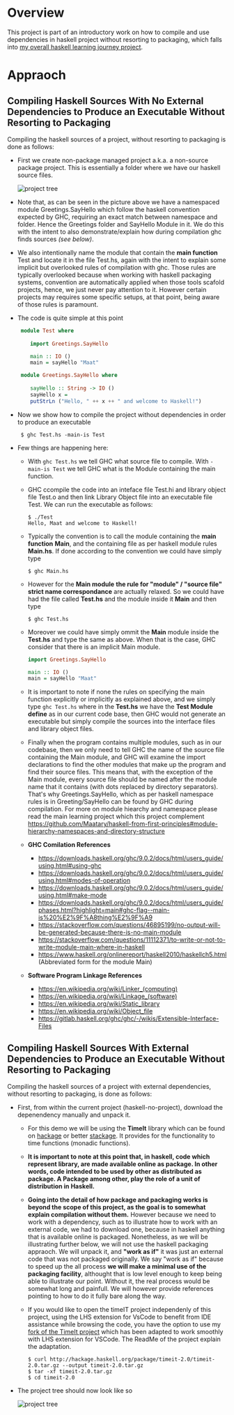 # Overview

This project is part of an introductory work on how to compile and use dependencies in haskell project without resorting to packaging, which falls into [my overall haskell learning journey project](https://github.com/Maatary/haskell-from-first-principles). 

# Appraoch

## Compiling Haskell Sources With No External Dependencies to Produce an Executable Without Resorting to Packaging

Compiling the haskell sources of a project, without resorting to packaging is done as follows:

 - First we create non-package managed project a.k.a. a non-source package project. This is essentially a folder where we have our haskell source files.

    ![project tree](initial-project-tree.png)

 - Note that, as can be seen in the picture above we have a namespaced module Greetings.SayHello which follow the haskell convention expected by GHC, requiring an exact match between namespace and folder. Hence the Greetings folder and SayHello Module in it. We do this with the intent to also demonstrate/explain how during compilation ghc finds sources _(see below)_. 


 - We also intentionally name the module that contain the **main function** Test and locate it in the file Test.hs, again with the intent to explain some implicit but overlooked rules of compilation with ghc. Those rules are typically overlooked because when working with haskell packaging systems, convention are automatically applied when those tools scafold projects, hence, we just never pay attention to it. However certain projects may requires some specific setups, at that point, being aware of those rules is paramount.

 - The code is quite simple at this point

    ```haskell
     module Test where
  
        import Greetings.SayHello

        main :: IO ()
        main = sayHello "Maat"
    ```

    ```haskell
     module Greetings.SayHello where
        
        sayHello :: String -> IO ()
        sayHello x =
        putStrLn ("Hello, " ++ x ++ " and welcome to Haskell!")
    ```

 - Now we show how to compile the project without dependencies in order to produce an executable

    ```shell
     $ ghc Test.hs -main-is Test
    ```

 - Few things are happening here: 
  
   - With `ghc Test.hs` we tell GHC what source file to compile. With `-main-is Test` we tell GHC what is the Module containing the main function. 


   - GHC ccompile the code into an inteface file Test.hi and library object file Test.o and then link Library Object file into an executable file Test. We can run the executable as follows:
        ```shell
        $ ./Test
        Hello, Maat and welcome to Haskell!
        ```
  
   - Typically the convention is to call the module containing the **main function** **Main**, and the containing file as per haskell module rules **Main.hs**. If done according to the convention we could have simply type
        ```shell
        $ ghc Main.hs 
        ``` 

   - However for the **Main module** **the rule for "module" / "source file" strict name correspondance** are actually relaxed. So we could have had the file called **Test.hs** and the module inside it **Main** and then type
        ```shell
        $ ghc Test.hs 
        ```

   - Moreover we could have simply ommit the **Main** module inside the **Test.hs** and type the same as above. When that is the case, GHC consider that there is an implicit Main module.
        ```haskell
        import Greetings.SayHello

        main :: IO ()
        main = sayHello "Maat"
        ```


   - It is important to note if none the rules on specifying the main function explicitly or implicitly as explained  above, and we simply type `ghc Test.hs` where in the **Test.hs** we have the **Test Module define** as in our current code base, then GHC would not generate an executable but simply compile the sources into the interface files and library object files.
  
   - Finally when the program contains multiple modules, such as in our codebase, then we only need to tell GHC the name of the source file containing the Main module, and GHC will examine the import declarations to find the other modules that make up the program and find their source files. This means that, with the exception of the Main module, every source file should be named after the module name that it contains (with dots replaced by directory separators). That's why Greetings.SayHello, which as per haskell namespace rules is in Greeting/SayHello can be found by GHC during compilation. For more on module hiearchy and namespace please read the main learning project which this project complement https://github.com/Maatary/haskell-from-first-principles#module-hierarchy-namespaces-and-directory-structure


   - **GHC Comilation References**
     - https://downloads.haskell.org/ghc/9.0.2/docs/html/users_guide/using.html#using-ghc
     - https://downloads.haskell.org/ghc/9.0.2/docs/html/users_guide/using.html#modes-of-operation
     - https://downloads.haskell.org/ghc/9.0.2/docs/html/users_guide/using.html#make-mode
     - https://downloads.haskell.org/ghc/9.0.2/docs/html/users_guide/phases.html?highlight=main#ghc-flag--main-is%20%E2%9F%A8thing%E2%9F%A9
     - https://stackoverflow.com/questions/46895199/no-output-will-be-generated-because-there-is-no-main-module
     - https://stackoverflow.com/questions/11112371/to-write-or-not-to-write-module-main-where-in-haskell
     - https://www.haskell.org/onlinereport/haskell2010/haskellch5.html (Abbreviated form for the module Main)
  

   - **Software Program Linkage References**
     - https://en.wikipedia.org/wiki/Linker_(computing)
     - https://en.wikipedia.org/wiki/Linkage_(software)
     - https://en.wikipedia.org/wiki/Static_library
     - https://en.wikipedia.org/wiki/Object_file
     - https://gitlab.haskell.org/ghc/ghc/-/wikis/Extensible-Interface-Files

## Compiling Haskell Sources With External Dependencies to Produce an Executable Without Resorting to Packaging

Compiling the haskell sources of a project with external dependencies, without resorting to packaging, is done as follows:

- First, from within the current project (haskell-no-project), download the depenendency manually and unpack it.

  - For this demo we will be using the **TimeIt** library which can be found on [hackage](https://hackage.haskell.org/package/timeit) or better [stackage](https://www.stackage.org/lts-19.24/package/timeit-2.0). It provides for the functionality to time functions (monadic functions).
  
  - **It is important to note at this point that, in haskell, code which represent library, are made available online as package. In other words, code intended to be used by other as distributed as package. A Package among other, play the role of a unit of distribution in Haskell.**
  
  - **Going into the detail of how package and packaging works is beyond the scope of this project, as the goal is to somewhat explain compilation without them.** However because we need to work with a dependency, such as to illustrate how to work with an external code, we had to download one, because in haskell anything that is available online is packaged. Nonetheless, as we will be illustrating further below, we will not use the haskell packaging appraoch. We will unpack it, and **"work as if"** it was just an external code that was not packaged originally. We say "work as if" because to speed up the all process **we will make a  minimal use of the packaging facility**, althought that is low level enough to keep being able to illustrate our point. Without it, the real process would be somewhat long and painfull. We will however provide references pointing to how to do it fully bare along the way.

  - If you would like to open the timeIT project independenly of this project, using the LHS extension for VsCode to benefit from IDE assistance while browsing the code, you have the option to use my [fork of the TimeIt project](https://github.com/Maatary/timeit) which has been adapted to work smoothly with LHS extension for VSCode. The ReadMe of the project explain the adaptation.

      ```shell
      $ curl http://hackage.haskell.org/package/timeit-2.0/timeit-2.0.tar.gz --output timeit-2.0.tar.gz                                              
      $ tar -xf timeit-2.0.tar.gz                                                
      $ cd timeit-2.0
      ```

- The project tree should now look like so

   ![project tree](full-project-tree.png)